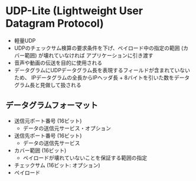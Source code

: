 # UDP-Lite (Lightweight User Datagram Protocol)
- 軽量UDP
- UDPのチェックサム検算の要求条件を下げ、ペイロード中の指定の範囲 (カバー範囲) が壊れていなければ
  アプリケーションに引き渡す
- 音声や動画の伝送を目的に使用される
- データグラムにUDPデータグラム長を表現するフィールドが含まれていないため、
  IPデータグラムの全長からIPヘッダ長 + 8バイトを引いた数をデータグラム長と見做して扱される

## データグラムフォーマット
- 送信元ポート番号 (16ビット)
  - データの送信元サービス・オプション
- 送信先ポート番号 (16ビット)
  - データの送信先サービス
- カバー範囲 (16ビット)
  - ペイロードが壊れていないことを保証する範囲の指定
- チェックサム (16ビット: オプション)
- ペイロード

